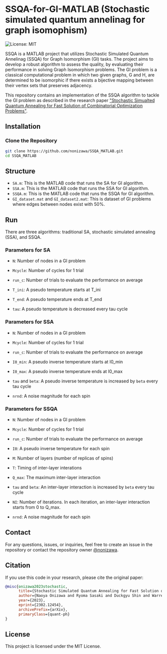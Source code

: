 # SSQA-for-GI-MATLAB (Stochastic simulated quantum annelinag for graph isomophism)

![License: MIT](https://img.shields.io/badge/License-MIT-green.svg)

SSQA is a MATLAB project that utilizes Stochastic Simulated Quantum Annelinag (SSQA) for Graph Isomorphism (GI) tasks. The project aims to develop a robust algorithm to assess the quality, by evaluating their performance in solving Graph Isomorphism problems. The GI problem is a classical computational problem in which two given graphs, G and H, are determined to be isomorphic if there exists a bijective mapping between their vertex sets that preserves adjacency.

This repository contains an implementation of the SSQA algorithm to tackle the GI problem as described in the research paper ["Stochastic Simualted Quantum Annealing for Fast Solution of Combinatorial Optimization Problems"](https://arxiv.org/abs/2302.12454).

## Installation

### Clone the Repository

```sh
git clone https://github.com/nonizawa/SSQA_MATLAB.git
cd SSQA_MATLAB
```

## Structure

- `SA.m`: This is the MATLAB code that runs the SA for GI algorithm.
- `SSA.m`: This is the MATLAB code that runs the SSA for GI algorithm.
- `SSQA.m`: This is the MATLAB code that runs the SSQA for GI algorithm.
- `GI_dataset.mat` and `GI_dataset2.mat`: This is dataset of GI problems where edges between nodes exist with 50\%.

## Run

There are three algorithms: traditional SA, stochastic simulated annealing (SSA), and SSQA.

### Parameters for SA

- `N`: Number of nodes in a GI problem

- `Mcycle`: Number of cycles for 1 trial

- `run_c`: Number of trials to evaluate the performance on average

- `T_ini`:  A pseudo temperature starts at T_ini

- `T_end`: A pseudo temperature ends at T_end

- `tau`:  A pseudo temperature is decreased every tau cycle


### Parameters for SSA

- `N`: Number of nodes in a GI problem

- `Mcycle`: Number of cycles for 1 trial

- `run_c`: Number of trials to evaluate the performance on average

- `I0_min`:  A pseudo inverse temperature starts at I0_min

- `I0_max`: A pseudo inverse temperature ends at I0_max

- `tau` and `beta`:  A pseudo inverse temperature is increased by `beta` every tau cycle

- `nrnd`: A noise magnitude for each spin

### Parameters for SSQA

- `N`: Number of nodes in a GI problem

- `Mcycle`: Number of cycles for 1 trial

- `run_c`: Number of trials to evaluate the performance on average

- `I0`:  A pseudo inverse temperature for each spin

- `M`: Number of layers (number of replicas of spins)

- `T`: Timing of inter-layer interations

- `Q_max`: The maximum inter-layer interaction

- `tau` and `beta`:  An inter-layer interaction is increased by `beta` every tau cycle

- `NI`: Number of iterations. In each iteration, an inter-layer interaction starts from 0 to Q_max.

- `nrnd`: A noise magnitude for each spin

## Contact

For any questions, issues, or inquiries, feel free to create an issue in the repository or contact the repository owner [@nonizawa](https://github.com/nonizawa).

## Citation

If you use this code in your research, please cite the original paper:
```bibtex
@misc{onizawa2023stochastic,
      title={Stochastic Simulated Quantum Annealing for Fast Solution of Combinatorial Optimization Problems}, 
      author={Naoya Onizawa and Ryoma Sasaki and Duckgyu Shin and Warren J. Gross and Takahiro Hanyu},
      year={2023},
      eprint={2302.12454},
      archivePrefix={arXiv},
      primaryClass={quant-ph}
}
```


## License

This project is licensed under the MIT License.
